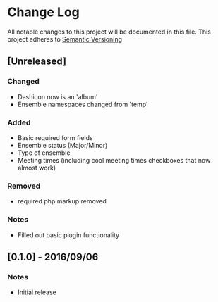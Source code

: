 # Change Log
All notable changes to this project will be documented in this file.
This project adheres to [Semantic Versioning](http://semver.org/)


## [Unreleased]
### Changed
- Dashicon now is an 'album'
- Ensemble namespaces changed from 'temp'

### Added
- Basic required form fields
-   Ensemble status (Major/Minor)
-   Type of ensemble
-   Meeting times (including cool meeting times checkboxes that now almost work)

### Removed
- required.php markup removed

### Notes
- Filled out basic plugin functionality

## [0.1.0] - 2016/09/06
### Notes
- Initial release